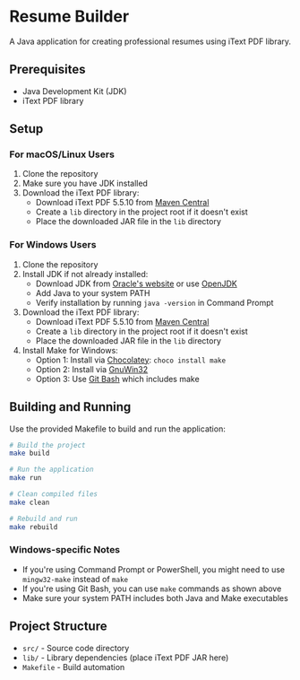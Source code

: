 # Resume Builder

A Java application for creating professional resumes using iText PDF library.

## Prerequisites

- Java Development Kit (JDK)
- iText PDF library

## Setup

### For macOS/Linux Users

1. Clone the repository
2. Make sure you have JDK installed
3. Download the iText PDF library:
   - Download iText PDF 5.5.10 from [Maven Central](https://repo1.maven.org/maven2/com/itextpdf/itextpdf/5.5.10/itextpdf-5.5.10.jar)
   - Create a `lib` directory in the project root if it doesn't exist
   - Place the downloaded JAR file in the `lib` directory

### For Windows Users

1. Clone the repository
2. Install JDK if not already installed:
   - Download JDK from [Oracle's website](https://www.oracle.com/java/technologies/downloads/) or use [OpenJDK](https://adoptium.net/)
   - Add Java to your system PATH
   - Verify installation by running `java -version` in Command Prompt
3. Download the iText PDF library:
   - Download iText PDF 5.5.10 from [Maven Central](https://repo1.maven.org/maven2/com/itextpdf/itextpdf/5.5.10/itextpdf-5.5.10.jar)
   - Create a `lib` directory in the project root if it doesn't exist
   - Place the downloaded JAR file in the `lib` directory
4. Install Make for Windows:
   - Option 1: Install via [Chocolatey](https://chocolatey.org/): `choco install make`
   - Option 2: Install via [GnuWin32](http://gnuwin32.sourceforge.net/packages/make.htm)
   - Option 3: Use [Git Bash](https://git-scm.com/download/win) which includes make

## Building and Running

Use the provided Makefile to build and run the application:

```bash
# Build the project
make build

# Run the application
make run

# Clean compiled files
make clean

# Rebuild and run
make rebuild
```

### Windows-specific Notes

- If you're using Command Prompt or PowerShell, you might need to use `mingw32-make` instead of `make`
- If you're using Git Bash, you can use `make` commands as shown above
- Make sure your system PATH includes both Java and Make executables

## Project Structure

- `src/` - Source code directory
- `lib/` - Library dependencies (place iText PDF JAR here)
- `Makefile` - Build automation 